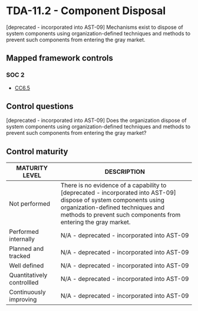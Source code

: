 # TDA-11.2 - Component Disposal
[deprecated - incorporated into AST-09]
Mechanisms exist to dispose of system components using organization-defined techniques and methods to prevent such components from entering the gray market. 
## Mapped framework controls
### SOC 2
- [CC6.5](../soc2/cc65.md)
## Control questions
[deprecated - incorporated into AST-09]
Does the organization dispose of system components using organization-defined techniques and methods to prevent such components from entering the gray market? 
## Control maturity
|       MATURITY LEVEL       |                                                                                                         DESCRIPTION                                                                                                          |
|----------------------------|------------------------------------------------------------------------------------------------------------------------------------------------------------------------------------------------------------------------------|
| Not performed              | There is no evidence of a capability to [deprecated - incorporated into AST-09]<br>dispose of system components using organization-defined techniques and methods to prevent such components from entering the gray market.  |
| Performed internally       | N/A - deprecated - incorporated into AST-09                                                                                                                                                                                  |
| Planned and tracked        | N/A - deprecated - incorporated into AST-09                                                                                                                                                                                  |
| Well defined               | N/A - deprecated - incorporated into AST-09                                                                                                                                                                                  |
| Quantitatively controllled | N/A - deprecated - incorporated into AST-09                                                                                                                                                                                  |
| Continuously improving     | N/A - deprecated - incorporated into AST-09                                                                                                                                                                                  |
